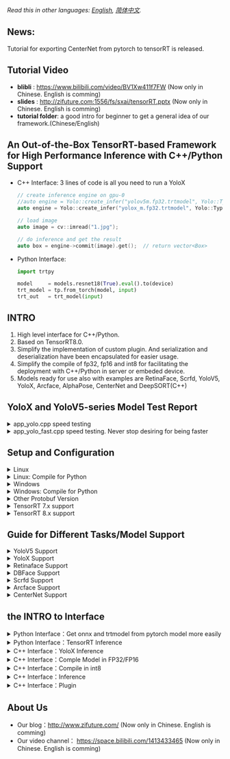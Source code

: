 *Read this in other languages: [English](README.md), [简体中文](README.zh-cn.md).*
## News: 
Tutorial for exporting CenterNet from pytorch to tensorRT is released. 

## Tutorial Video

- <b>blibli</b> : https://www.bilibili.com/video/BV1Xw411f7FW (Now only in Chinese. English is comming)
- <b>slides</b> : http://zifuture.com:1556/fs/sxai/tensorRT.pptx (Now only in Chinese. English is comming)
- <b>tutorial folder</b>: a good intro for beginner to get a general idea of our framework.(Chinese/English)

## An Out-of-the-Box TensorRT-based Framework for High Performance Inference with C++/Python Support

- C++ Interface: 3 lines of code is all you need to run a YoloX

  ```C++
  // create inference engine on gpu-0
  //auto engine = Yolo::create_infer("yolov5m.fp32.trtmodel", Yolo::Type::V5, 0);
  auto engine = Yolo::create_infer("yolox_m.fp32.trtmodel", Yolo::Type::X, 0);
  
  // load image
  auto image = cv::imread("1.jpg");
  
  // do inference and get the result
  auto box = engine->commit(image).get();  // return vector<Box>
  ```

- Python Interface:

  ```python
  import trtpy
  
  model     = models.resnet18(True).eval().to(device)
  trt_model = tp.from_torch(model, input)
  trt_out   = trt_model(input)
  ```

## INTRO

1. High level interface for C++/Python.
2. Based on TensorRT8.0.
3. Simplify the implementation of custom plugin. And serialization and deserialization have been encapsulated for easier usage.
4. Simplify the compile of fp32, fp16 and int8 for facilitating the deployment with C++/Python in server or embeded device.
5. Models ready for use also with examples are RetinaFace, Scrfd, YoloV5, YoloX, Arcface, AlphaPose, CenterNet and DeepSORT(C++)

## YoloX and YoloV5-series Model Test Report

<details>
<summary>app_yolo.cpp speed testing</summary>
  
1. Resolution (YoloV5P5, YoloX) = (640x640),  (YoloV5P6) = (1280x1280)
2. max batch size = 16
3. preprocessing + inference + postprocessing
4. cuda10.2, cudnn8.2.2.26, TensorRT-8.0.1.6
5. RTX2080Ti
6. num of testing: take the average on the results of 100 times but excluding the first time for warmup 
7. Testing log: [workspace/perf.result.std.log (workspace/perf.result.std.log)
8. code for testing: [src/application/app_yolo.cpp](src/application/app_yolo.cpp)
9. images for testing: 6 images in workspace/inference 
    - with resolution 810x1080，500x806，1024x684，550x676，1280x720，800x533 respetively
10. Testing method: load 6 images. Then do the inference on the 6 images, which will be repeated for 100 times. Note that each image should be preprocessed and postprocessed.

---

| Model    | Resolution | Type      | Precision | Elapsed Time | FPS    |
| -------- | ---------- | --------- | --------- | ------------ | ------ |
| yolox_x  | 640x640    | YoloX     | FP32      | 21.879       | 45.71  |
| yolox_l  | 640x640    | YoloX     | FP32      | 12.308       | 81.25  |
| yolox_m  | 640x640    | YoloX     | FP32      | 6.862        | 145.72 |
| yolox_s  | 640x640    | YoloX     | FP32      | 3.088        | 323.81 |
| yolox_x  | 640x640    | YoloX     | FP16      | 6.763        | 147.86 |
| yolox_l  | 640x640    | YoloX     | FP16      | 3.933        | 254.25 |
| yolox_m  | 640x640    | YoloX     | FP16      | 2.515        | 397.55 |
| yolox_s  | 640x640    | YoloX     | FP16      | 1.362        | 734.48 |
| yolox_x  | 640x640    | YoloX     | INT8      | 4.070        | 245.68 |
| yolox_l  | 640x640    | YoloX     | INT8      | 2.444        | 409.21 |
| yolox_m  | 640x640    | YoloX     | INT8      | 1.730        | 577.98 |
| yolox_s  | 640x640    | YoloX     | INT8      | 1.060        | 943.15 |
| yolov5x6 | 1280x1280  | YoloV5_P6 | FP32      | 68.022       | 14.70  |
| yolov5l6 | 1280x1280  | YoloV5_P6 | FP32      | 37.931       | 26.36  |
| yolov5m6 | 1280x1280  | YoloV5_P6 | FP32      | 20.127       | 49.69  |
| yolov5s6 | 1280x1280  | YoloV5_P6 | FP32      | 8.715        | 114.75 |
| yolov5x  | 640x640    | YoloV5_P5 | FP32      | 18.480       | 54.11  |
| yolov5l  | 640x640    | YoloV5_P5 | FP32      | 10.110       | 98.91  |
| yolov5m  | 640x640    | YoloV5_P5 | FP32      | 5.639        | 177.33 |
| yolov5s  | 640x640    | YoloV5_P5 | FP32      | 2.578        | 387.92 |
| yolov5x6 | 1280x1280  | YoloV5_P6 | FP16      | 20.877       | 47.90  |
| yolov5l6 | 1280x1280  | YoloV5_P6 | FP16      | 10.960       | 91.24  |
| yolov5m6 | 1280x1280  | YoloV5_P6 | FP16      | 7.236        | 138.20 |
| yolov5s6 | 1280x1280  | YoloV5_P6 | FP16      | 3.851        | 259.68 |
| yolov5x  | 640x640    | YoloV5_P5 | FP16      | 5.933        | 168.55 |
| yolov5l  | 640x640    | YoloV5_P5 | FP16      | 3.450        | 289.86 |
| yolov5m  | 640x640    | YoloV5_P5 | FP16      | 2.184        | 457.90 |
| yolov5s  | 640x640    | YoloV5_P5 | FP16      | 1.307        | 765.10 |
| yolov5x6 | 1280x1280  | YoloV5_P6 | INT8      | 12.207       | 81.92  |
| yolov5l6 | 1280x1280  | YoloV5_P6 | INT8      | 7.221        | 138.49 |
| yolov5m6 | 1280x1280  | YoloV5_P6 | INT8      | 5.248        | 190.55 |
| yolov5s6 | 1280x1280  | YoloV5_P6 | INT8      | 3.149        | 317.54 |
| yolov5x  | 640x640    | YoloV5_P5 | INT8      | 3.704        | 269.97 |
| yolov5l  | 640x640    | YoloV5_P5 | INT8      | 2.255        | 443.53 |
| yolov5m  | 640x640    | YoloV5_P5 | INT8      | 1.674        | 597.40 |
| yolov5s  | 640x640    | YoloV5_P5 | INT8      | 1.143        | 874.91 |
</details>

<details>
<summary>app_yolo_fast.cpp speed testing. Never stop desiring for being faster</summary>
  
- <b>Highlight:</b>   0.5 ms faster without any loss in precision compared with the above. Specifically, we remove the Focus and some transpose nodes etc, and implement them in CUDA kenerl function. But the rest remains the same.
- <b>Test log:</b>   [workspace/perf.result.std.log](workspace/perf.result.std.log)
- <b>Code for testing:</b>   [src/application/app_yolo_fast.cpp](src/application/app_yolo_fast.cpp)
- <b>Tips:</b>   you can do the modification while refering to the downloaded onnx. Any questions are welcomed through any kinds of contact.
- <b>Conclusion:</b>   the main idea of this work is to optimize the pre-and-post processing. If you go for yolox, yolov5 small version, the optimization might help you.

|Model|Resolution|Type|Precision|Elapsed Time|FPS|
|---|---|---|---|---|---|
|yolox_x_fast|640x640|YoloX|FP32|21.598 |46.30 |
|yolox_l_fast|640x640|YoloX|FP32|12.199 |81.97 |
|yolox_m_fast|640x640|YoloX|FP32|6.819 |146.65 |
|yolox_s_fast|640x640|YoloX|FP32|2.979 |335.73 |
|yolox_x_fast|640x640|YoloX|FP16|6.764 |147.84 |
|yolox_l_fast|640x640|YoloX|FP16|3.866 |258.64 |
|yolox_m_fast|640x640|YoloX|FP16|2.386 |419.16 |
|yolox_s_fast|640x640|YoloX|FP16|1.259 |794.36 |
|yolox_x_fast|640x640|YoloX|INT8|3.918 |255.26 |
|yolox_l_fast|640x640|YoloX|INT8|2.292 |436.38 |
|yolox_m_fast|640x640|YoloX|INT8|1.589 |629.49 |
|yolox_s_fast|640x640|YoloX|INT8|0.954 |1048.47 |
|yolov5x6_fast|1280x1280|YoloV5_P6|FP32|67.075 |14.91 |
|yolov5l6_fast|1280x1280|YoloV5_P6|FP32|37.491 |26.67 |
|yolov5m6_fast|1280x1280|YoloV5_P6|FP32|19.422 |51.49 |
|yolov5s6_fast|1280x1280|YoloV5_P6|FP32|7.900 |126.57 |
|yolov5x_fast|640x640|YoloV5_P5|FP32|18.554 |53.90 |
|yolov5l_fast|640x640|YoloV5_P5|FP32|10.060 |99.41 |
|yolov5m_fast|640x640|YoloV5_P5|FP32|5.500 |181.82 |
|yolov5s_fast|640x640|YoloV5_P5|FP32|2.342 |427.07 |
|yolov5x6_fast|1280x1280|YoloV5_P6|FP16|20.538 |48.69 |
|yolov5l6_fast|1280x1280|YoloV5_P6|FP16|10.404 |96.12 |
|yolov5m6_fast|1280x1280|YoloV5_P6|FP16|6.577 |152.06 |
|yolov5s6_fast|1280x1280|YoloV5_P6|FP16|3.087 |323.99 |
|yolov5x_fast|640x640|YoloV5_P5|FP16|5.919 |168.95 |
|yolov5l_fast|640x640|YoloV5_P5|FP16|3.348 |298.69 |
|yolov5m_fast|640x640|YoloV5_P5|FP16|2.015 |496.34 |
|yolov5s_fast|640x640|YoloV5_P5|FP16|1.087 |919.63 |
|yolov5x6_fast|1280x1280|YoloV5_P6|INT8|11.236 |89.00 |
|yolov5l6_fast|1280x1280|YoloV5_P6|INT8|6.235 |160.38 |
|yolov5m6_fast|1280x1280|YoloV5_P6|INT8|4.311 |231.97 |
|yolov5s6_fast|1280x1280|YoloV5_P6|INT8|2.139 |467.45 |
|yolov5x_fast|640x640|YoloV5_P5|INT8|3.456 |289.37 |
|yolov5l_fast|640x640|YoloV5_P5|INT8|2.019 |495.41 |
|yolov5m_fast|640x640|YoloV5_P5|INT8|1.425 |701.71 |
|yolov5s_fast|640x640|YoloV5_P5|INT8|0.844 |1185.47 |
  
</details>

## Setup and Configuration
<details>
<summary>Linux</summary>

 
- complied dependency (Out of the Box feature)
  - link for download [lean-tensorRT8.0.1.6-protobuf3.11.4-cudnn8.2.2.tar.gz]
  (http://zifuture.com:1556/fs/25.shared/lean-tensorRT8.0.1.6-protobuf3.11.4-cudnn8.2.2.tar.gz)
  
  
1. VSCode (highly recommended!)
2. Configure your path for cudnn, cuda, tensorRT8.0 and protobuf.
3. Configure the compute capability matched with your nvidia graphics card in Makefile/CMakeLists.txt
    - e.g.  `-gencode=arch=compute_75,code=sm_75`. If you are using 3080Ti, that should be `gencode=arch=compute_86,code=sm_86`
    - reference for the table for GPU Compute Capability:
  https://developer.nvidia.com/cuda-gpus#compute
4. Configure your library path in .vscode/c_cpp_properties.json
5. CUDA version: CUDA10.2
6. CUDNN version: cudnn8.2.2.26. Note that dev(.h file) and runtime(.so file) should be downloaded.
7. tensorRT version：tensorRT-8.0.1.6-cuda10.2
8. protobuf version（for onnx parser）：protobufv3.11.4
    - if other version, refer to the ........
    - link for download: https://github.com/protocolbuffers/protobuf/tree/v3.11.4
    - download, compile and replace the path in Makefile/CMakeLists.txt with new path to protobuf3.11.4
  - CMake:
    - `mkdir build && cd build`
    - `cmake ..`
    - `make yolo -j8`
  - Makefile:
    - `make yolo -j8`
  
</details>

<details>
<summary>Linux: Compile for Python</summary>

- compile and install
    - Makefile：
        - set `use_python := true` in Makefile
    - CMakeLists.txt:
        - `set(HAS_PYTHON ON)` in CMakeLists.txt
    - Type in `make pyinstall -j8`
    - Complied files are in `python/trtpy/libtrtpyc.so`

</details>
  
<details>
<summary>Windows</summary>

  
1. Please check the [lean/README.md](lean/README.md) for the detailed dependency
2. In TensorRT.vcxproj, replace the `<Import Project="$(VCTargetsPath)\BuildCustomizations\CUDA 10.0.props" />` with your own CUDA path
3. In TensorRT.vcxproj, replace the `<Import Project="$(VCTargetsPath)\BuildCustomizations\CUDA 10.0.targets" />` with your own CUDA path
4. In TensorRT.vcxproj, replace the `<CodeGeneration>compute_61,sm_61</CodeGeneration>` with your compute capability.
    - refer to the table in https://developer.nvidia.com/cuda-gpus#compute
  
5. Configure your dependency or download it to the foler /lean. Configure VC++ dir (include dir and refence)

6. Configure your env, debug->environment
7. Compile and run the example, where 3 options are available.

</details>

<details>
<summary>Windows: Compile for Python</summary>

  
1. Compile trtpyc.pyd. Choose python in visual studio to compile
2. Copy dll and execute 'python/copy_dll_to_trtpy.bat'
3. Execute the example in python dir by 'python test_yolov5.py'
  - if installation is needed, switch to target env(e.g. your conda env) then 'python setup.py install', which has to be followed by step 1 and step 2.
  - the compiled files are in `python/trtpy/libtrtpyc.pyd`

</details>
  
  
<details>
<summary>Other Protobuf Version</summary>
  
- in onnx/make_pb.sh, replace the path `protoc=/data/sxai/lean/protobuf3.11.4/bin/protoc` in protoc with the protoc of your own version

```bash
#cd the path in terminal to /onnx
cd onnx

#execuete the command to make pb files
bash make_pb.sh
```
  
- CMake:
    - replace the `set(PROTOBUF_DIR "/data/sxai/lean/protobuf3.11.4")` in CMakeLists.txt with the same path of your protoc.

```bash
mkdir build && cd build
cmake ..
make yolo -j64
```
- Makefile:
    - replace the path `lean_protobuf  := /data/sxai/lean/protobuf3.11.4` in Makefile with the same path of protoc

```bash
make yolo -j64
```

</details>
  

<details>
<summary>TensorRT 7.x support</summary>

- The default is tensorRT8.x
1. Replace onnx_parser_for_7.x/onnx_parser to src/tensorRT/onnx_parser
    - `bash onnx_parser/use_tensorrt_7.x.sh`
2. Configure Makefile/CMakeLists.txt path to TensorRT7.x
3. Execute `make yolo -j64`

</details>


<details>
<summary>TensorRT 8.x support</summary>

- The default is tensorRT8.x
1. Replace onnx_parser_for_8.x/onnx_parser to src/tensorRT/onnx_parser
    - `bash onnx_parser/use_tensorrt_8.x.sh`
2. Configure Makefile/CMakeLists.txt path to TensorRT8.x
3. Execute `make yolo -j64`

</details>
  
  
## Guide for Different Tasks/Model Support
<details>
<summary>YoloV5 Support</summary>
  
- if pytorch >= 1.7, and the model is 5.0+, the model is suppored by the framework 
- if pytorch < 1.7 or yolov5(2.0, 3.0 or 4.0), minor modification should be done in opset.
- if you want to achieve the inference with lower pytorch, dynamic batchsize and other advanced setting, please check our blog (http://zifuture.com:8090)(now in Chinese) and scan the QRcode via Wechat to join us.

                  
1. Download yolov5

```bash
git clone git@github.com:ultralytics/yolov5.git
```

2. Modify the code for dynamic batchsize
```python
# line 55 forward function in yolov5/models/yolo.py 
# bs, _, ny, nx = x[i].shape  # x(bs,255,20,20) to x(bs,3,20,20,85)
# x[i] = x[i].view(bs, self.na, self.no, ny, nx).permute(0, 1, 3, 4, 2).contiguous()
# modified into:

bs, _, ny, nx = x[i].shape  # x(bs,255,20,20) to x(bs,3,20,20,85)
bs = -1
ny = int(ny)
nx = int(nx)
x[i] = x[i].view(bs, self.na, self.no, ny, nx).permute(0, 1, 3, 4, 2).contiguous()

# line 70 in yolov5/models/yolo.py
#  z.append(y.view(bs, -1, self.no))
# modified into：
z.append(y.view(bs, self.na * ny * nx, self.no))

# line 52 in yolov5/export.py
# torch.onnx.export(dynamic_axes={'images': {0: 'batch', 2: 'height', 3: 'width'},  # shape(1,3,640,640)
#                                'output': {0: 'batch', 1: 'anchors'}  # shape(1,25200,85)  修改为
# modified into:
torch.onnx.export(dynamic_axes={'images': {0: 'batch'},  # shape(1,3,640,640)
                                'output': {0: 'batch'}  # shape(1,25200,85) 
```
3. Export to onnx model
```bash
cd yolov5
python export.py --weights=yolov5s.pt --dynamic --include=onnx --opset=11
```
4. Copy the model and execute it
```bash
cp yolov5/yolov5s.onnx tensorRT_cpp/workspace/
cd tensorRT_cpp
make yolo -j32
```

</details>


<details>
<summary>YoloX Support</summary>
  
- download from: https://github.com/Megvii-BaseDetection/YOLOX
- If you don't want to export onnx by yourself, just make run in the repo of Megavii

1. Download YoloX
```bash
git clone git@github.com:Megvii-BaseDetection/YOLOX.git
cd YOLOX
```

2. Modify the code
The modification ensures a successful int8 compilation and inference, otherwise `Missing scale and zero-point for tensor (Unnamed Layer* 686)` will be raised.
  
```Python
# line 206 forward fuction in yolox/models/yolo_head.py. Replace the commented code with the uncommented code
# self.hw = [x.shape[-2:] for x in outputs] 
self.hw = [list(map(int, x.shape[-2:])) for x in outputs]


# line 208 forward function in yolox/models/yolo_head.py. Replace the commented code with the uncommented code
# [batch, n_anchors_all, 85]
# outputs = torch.cat(
#     [x.flatten(start_dim=2) for x in outputs], dim=2
# ).permute(0, 2, 1)
proc_view = lambda x: x.view(-1, int(x.size(1)), int(x.size(2) * x.size(3)))
outputs = torch.cat(
    [proc_view(x) for x in outputs], dim=2
).permute(0, 2, 1)


# line 253 decode_output function in yolox/models/yolo_head.py Replace the commented code with the uncommented code
#outputs[..., :2] = (outputs[..., :2] + grids) * strides
#outputs[..., 2:4] = torch.exp(outputs[..., 2:4]) * strides
#return outputs
xy = (outputs[..., :2] + grids) * strides
wh = torch.exp(outputs[..., 2:4]) * strides
return torch.cat((xy, wh, outputs[..., 4:]), dim=-1)

# line 77 in tools/export_onnx.py
model.head.decode_in_inference = True
```

 
3. Export to onnx
```bash

# download model
wget https://github.com/Megvii-BaseDetection/YOLOX/releases/download/0.1.1rc0/yolox_m.pth

# export
python tools/export_onnx.py -c yolox_m.pth -f exps/default/yolox_m.py --output-name=yolox_m.onnx --dynamic --no-onnxsim
```

4. Execute the command
```bash
cp YOLOX/yolox_m.onnx tensorRT_cpp/workspace/
cd tensorRT_cpp
make yolo -j32
```

</details>

<details>
<summary>Retinaface Support</summary>

- https://github.com/biubug6/Pytorch_Retinaface

1. Download Pytorch_Retinaface Repo

```bash
git clone git@github.com:biubug6/Pytorch_Retinaface.git
cd Pytorch_Retinaface
```

2. Download model from the Training of README.md in https://github.com/biubug6/Pytorch_Retinaface#training .Then unzip it to the /weights . Here, we use mobilenet0.25_Final.pth

3. Modify the code

```python
# line 24 in models/retinaface.py
# return out.view(out.shape[0], -1, 2) is modified into 
return out.view(-1, int(out.size(1) * out.size(2) * 2), 2)

# line 35 in models/retinaface.py
# return out.view(out.shape[0], -1, 4) is modified into
return out.view(-1, int(out.size(1) * out.size(2) * 2), 4)

# line 46 in models/retinaface.py
# return out.view(out.shape[0], -1, 10) is modified into
return out.view(-1, int(out.size(1) * out.size(2) * 2), 10)

# The following modification ensures the output of resize node is based on scale rather than shape such that dynamic batch can be achieved.
# line 89 in models/net.py
# up3 = F.interpolate(output3, size=[output2.size(2), output2.size(3)], mode="nearest") is modified into
up3 = F.interpolate(output3, scale_factor=2, mode="nearest")

# line 93 in models/net.py
# up2 = F.interpolate(output2, size=[output1.size(2), output1.size(3)], mode="nearest") is modified into
up2 = F.interpolate(output2, scale_factor=2, mode="nearest")

# The following code removes softmax (bug sometimes happens). At the same time, concatenate the output to simplify the decoding.
# line 123 in models/retinaface.py
# if self.phase == 'train':
#     output = (bbox_regressions, classifications, ldm_regressions)
# else:
#     output = (bbox_regressions, F.softmax(classifications, dim=-1), ldm_regressions)
# return output
# the above is modified into:
output = (bbox_regressions, classifications, ldm_regressions)
return torch.cat(output, dim=-1)

# set 'opset_version=11' to ensure a successful export
# torch_out = torch.onnx._export(net, inputs, output_onnx, export_params=True, verbose=False,
#     input_names=input_names, output_names=output_names)
# is modified into:
torch_out = torch.onnx._export(net, inputs, output_onnx, export_params=True, verbose=False, opset_version=11,
    input_names=input_names, output_names=output_names)




```
4. Export to onnx
```bash
python convert_to_onnx.py
```

5. Execute
```bash
cp FaceDetector.onnx ../tensorRT_cpp/workspace/mb_retinaface.onnx
cd ../tensorRT_cpp
make retinaface -j64
```

</details>


<details>
<summary>DBFace Support</summary>
- https://github.com/dlunion/DBFace
```bash
make dbface -j64
```
</details>

<details>
<summary>Scrfd Support</summary>

- https://github.com/deepinsight/insightface/tree/master/detection/scrfd
- The know-how about exporting to onnx is comming. Before it is released, come and join us to disucss. 

</details>



<details>
<summary>Arcface Support</summary>

- https://github.com/deepinsight/insightface/tree/master/recognition/arcface_torch
```C++
auto arcface = Arcface::create_infer("arcface_iresnet50.fp32.trtmodel", 0);
auto feature = arcface->commit(make_tuple(face, landmarks)).get();
cout << feature << endl;  // 1x512
```
- In the example of Face Recognition, `workspace/face/library` is the set of faces registered.
- `workspace/face/recognize` is the set of face to be recognized.
- the result is saved in `workspace/face/result`和`workspace/face/library_draw`

</details>
  
<details>
<summary>CenterNet Support</summary>
  
check the great details in tutorial/2.0
</details>


## the INTRO to Interface

<details>
<summary>Python Interface：Get onnx and trtmodel from pytorch model more easily</summary>

- Just one line of code to export onnx and trtmodel. And save them for usage in the future.
```python
import trtpy

model = models.resnet18(True).eval()
trtpy.from_torch(
    model, 
    dummy_input, 
    max_batch_size=16, 
    onnx_save_file="test.onnx", 
    engine_save_file="engine.trtmodel"
)
```

</details>

<details>
<summary>Python Interface：TensorRT Inference</summary>

- YoloX TensorRT Inference
```python
import trtpy

yolo   = tp.Yolo(engine_file, type=tp.YoloType.X)   # engine_file is the trtmodel file
image  = cv2.imread("inference/car.jpg")
bboxes = yolo.commit(image).get()
```

- Seamless Inference from Pytorch to TensorRT
```python
import trtpy

model     = models.resnet18(True).eval().to(device) # pt model
trt_model = tp.from_torch(model, input)
trt_out   = trt_model(input)
```

</details>


<details>
<summary>C++ Interface：YoloX Inference</summary>

```C++

// create infer engine on gpu 0
auto engine = Yolo::create_infer("yolox_m.fp32.trtmodel"， Yolo::Type::X, 0);

// load image
auto image = cv::imread("1.jpg");

// do inference and get the result
auto box = engine->commit(image).get();
```

</details>


<details>
<summary>C++ Interface：Comple Model in FP32/FP16</summary>

```cpp
TRT::compile(
  TRT::Mode::FP32,   // compile model in fp32
  3,                          // max batch size
  "plugin.onnx",              // onnx file
  "plugin.fp32.trtmodel",     // save path
  {}                         //  redefine the shape of input when needed
);
```
- For fp32 compilation, all you need is offering onnx file whose input shape is allowed to be redefined.
</details>


<details>
<summary>C++ Interface：Compile in int8</summary>

- The in8 inference performs slightly worse than fp32 in precision(about -5% drop down), but stunningly faster. In the framework, we offer int8 inference

```cpp
// define int8 calibration function to read data and handle it to tenor.
auto int8process = [](int current, int count, vector<string>& images, shared_ptr<TRT::Tensor>& tensor){
    for(int i = 0; i < images.size(); ++i){
    // int8 compilation requires calibration. We read image data and set_norm_mat. Then the data will be transfered into the tensor.
        auto image = cv::imread(images[i]);
        cv::resize(image, image, cv::Size(640, 640));
        float mean[] = {0, 0, 0};
        float std[]  = {1, 1, 1};
        tensor->set_norm_mat(i, image, mean, std);
    }
};


// Specify TRT::Mode as INT8
auto model_file = "yolov5m.int8.trtmodel";
TRT::compile(
  TRT::Mode::INT8,            // INT8
  3,                          // max batch size
  "yolov5m.onnx",             // onnx
  model_file,                 // saved filename
  {},                         // redefine the input shape
  int8process,                // the recall function for calibration
  ".",                        // the dir where the image data is used for calibration
  ""                          // the dir where the data generated from calibration is saved(a.k.a where to load the calibration data.)
);
```
- We integrate into only one int8process function to save otherwise a lot of issues that might happen in tensorRT official implementation. 

</details>


<details>
<summary>C++ Interface：Inference</summary>

- We introduce class Tensor for easier inference and data transfer between host to device. So that as a user, the details wouldn't be annoying.

- class Engine is another facilitator.

```cpp
// load model and get a shared_ptr. get nullptr if fail to load.
auto engine = TRT::load_infer("yolov5m.fp32.trtmodel");

// print model info
engine->print();

// load image
auto image = imread("demo.jpg");

// get the model input and output node, which can be accessed by name or index
auto input = engine->input(0);   // or auto input = engine->input("images");
auto output = engine->output(0); // or auto output = engine->output("output");

// put the image into input tensor by calling set_norm_mat()
float mean[] = {0, 0, 0};
float std[]  = {1, 1, 1};
input->set_norm_mat(i, image, mean, std);

// do the inference. Here sync(true) or async(false) is optional
engine->forward(); // engine->forward(true or false)

// get the outut_ptr, which can used to access the output
float* output_ptr = output->cpu<float>();
```

</details>


<details>
<summary>C++ Interface：Plugin</summary>

- You only need to define kernel function and inference process. The details of code(e.g the serialization, deserialization and injection of plugin etc) are under the hood.
- Easy to implement a new plugin in FP32 and FP16. Refer to HSwish.cu for details.
```cpp
template<>
__global__ void HSwishKernel(float* input, float* output, int edge) {

    KernelPositionBlock;
    float x = input[position];
    float a = x + 3;
    a = a < 0 ? 0 : (a >= 6 ? 6 : a);
    output[position] = x * a / 6;
}

int HSwish::enqueue(const std::vector<GTensor>& inputs, std::vector<GTensor>& outputs, const std::vector<GTensor>& weights, void* workspace, cudaStream_t stream) {

    int count = inputs[0].count();
    auto grid = CUDATools::grid_dims(count);
    auto block = CUDATools::block_dims(count);
    HSwishKernel <<<grid, block, 0, stream >>> (inputs[0].ptr<float>(), outputs[0].ptr<float>(), count);
    return 0;
}


RegisterPlugin(HSwish);
```

</details>


## About Us
- Our blog：http://www.zifuture.com/                        (Now only in Chinese. English is comming)
- Our video channel： https://space.bilibili.com/1413433465 (Now only in Chinese. English is comming)











